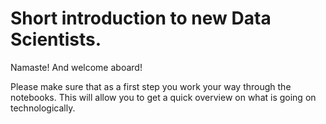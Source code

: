 # Short introduction to new Data Scientists.

Namaste! And welcome aboard!

Please make sure that as a first step you work your way through the notebooks. This will allow you to get a quick overview on what is going on technologically.
